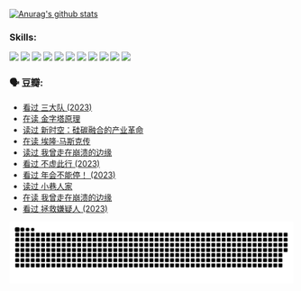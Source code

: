 
[![Anurag's github stats](https://github-readme-stats.vercel.app/api?username=w940853815)](https://github.com/anuraghazra/github-readme-stats)

### Skills:

<code><img height="32" src="https://cdn.jsdelivr.net/npm/simple-icons@v5/icons/python.svg"></code>
<code><img height="32" src="https://cdn.jsdelivr.net/npm/simple-icons@v5/icons/javascript.svg"></code>
<code><img height="32" src="https://cdn.jsdelivr.net/npm/simple-icons@v5/icons/django.svg"></code>
<code><img height="32" src="https://cdn.jsdelivr.net/npm/simple-icons@v5/icons/flask.svg"></code>
<code><img height="32" src="https://cdn.jsdelivr.net/npm/simple-icons@v5/icons/vuetify.svg"></code>
<code><img height="32" src="https://cdn.jsdelivr.net/npm/simple-icons@v5/icons/git.svg"></code>
<code><img height="32" src="https://cdn.jsdelivr.net/npm/simple-icons@v5/icons/docker.svg"></code>
<code><img height="32" src="https://cdn.jsdelivr.net/npm/simple-icons@v5/icons/postgresql.svg"></code>
<code><img height="32" src="https://cdn.jsdelivr.net/npm/simple-icons@v5/icons/elasticsearch.svg"></code>
<code><img height="32" src="https://cdn.jsdelivr.net/npm/simple-icons@v5/icons/macos.svg"></code>
<code><img height="32" src="https://cdn.jsdelivr.net/npm/simple-icons@v5/icons/linux.svg"></code>

### 🗣 豆瓣:

<!-- DOUBAN-ACTIVITIES:START -->
- [看过 三大队‎ (2023)](https://www.douban.com/people/136069238/status/4510323325/?_i=07919929)
- [在读 金字塔原理](https://www.douban.com/people/136069238/status/4507497587/?_i=07919929)
- [读过 新时空：硅碳融合的产业革命](https://www.douban.com/people/136069238/status/4506659177/?_i=07919929)
- [在读 埃隆·马斯克传](https://www.douban.com/people/136069238/status/4500417190/?_i=07919929)
- [读过 我曾走在崩溃的边缘](https://www.douban.com/people/136069238/status/4500416754/?_i=07919929)
- [看过 不虚此行‎ (2023)](https://www.douban.com/people/136069238/status/4499973052/?_i=07919929)
- [看过 年会不能停！‎ (2023)](https://www.douban.com/people/136069238/status/4498582002/?_i=07919929)
- [读过 小巷人家](https://www.douban.com/people/136069238/status/4489290935/?_i=07919929)
- [在读 我曾走在崩溃的边缘](https://www.douban.com/people/136069238/status/4489290559/?_i=07919929)
- [看过 拯救嫌疑人‎ (2023)](https://www.douban.com/people/136069238/status/4477421513/?_i=07919930)
<!-- DOUBAN-ACTIVITIES:END -->


![Snake animation](https://raw.githubusercontent.com/w940853815/w940853815/output/github-contribution-grid-snake.svg)

<!--
**w940853815/w940853815** is a ✨ _special_ ✨ repository because its `README.md` (this file) appears on your GitHub profile.

Here are some ideas to get you started:

- 🔭 I’m currently working on ...
- 🌱 I’m currently learning ...
- 👯 I’m looking to collaborate on ...
- 🤔 I’m looking for help with ...
- 💬 Ask me about ...
- 📫 How to reach me: ...
- 😄 Pronouns: ...
- ⚡ Fun fact: ...
-->
